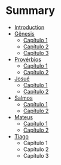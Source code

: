 # Summary

* [Introduction](README.md)
* [Gênesis](genesis/README.md)
   * [Capítulo 1](genesis/capitulo_1.md)
   * [Capítulo 2](genesis/capitulo_2.md)
   * [Capítulo 3](genesis/capitulo_3.md)
* [Provérbios](proverbios/README.md)
   * [Capítulo 1](proverbios/capitulo_1.md)
   * [Capítulo 2](proverbios/capitulo_2.md)
* [Josué](josue/README.md)
   * [Capítulo 1](josue/capitulo_1.md)
   * [Capítulo 2](josue/capitulo_2.md)
* [Salmos](salmos/README.md)
   * [Capítulo 1](salmos/capitulo_1.md)
   * [Capítulo 2](salmos/capitulo_2.md)
* [Mateus](mateus/README.md)
   * [Capítulo 1](mateus/capitulo_1.md)
   * [Capítulo 2](mateus/capitulo_2.md)
* [Tiago](tiago/README.md)
   * Capítulo 1
   * Capítulo 2
   * Capítulo 3

